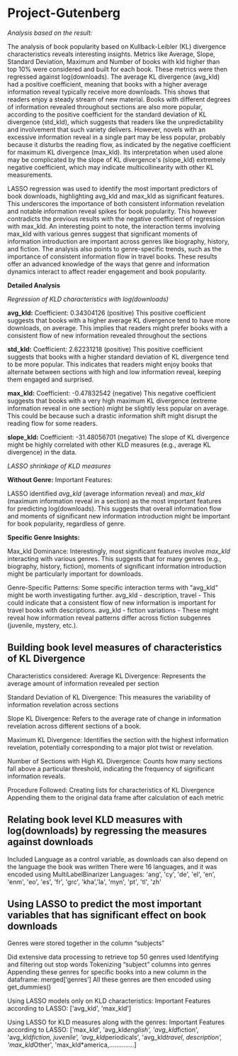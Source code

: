 # Project-Gutenberg
_Analysis based on the result:_

The analysis of book popularity based on Kullback-Leibler (KL) divergence characteristics reveals interesting insights. Metrics like Average, Slope, Standard Deviation, Maximum and Number of books with kld higher than top 10% were considered and built for each book. These metrics were then regressed against log(downloads). The average KL divergence (avg_kld) had a positive coefficient, meaning that books with a higher average information reveal typically receive more downloads. This shows that readers enjoy a steady stream of new material. Books with different degrees of information revealed throughout sections are also more popular, according to the positive coefficient for the standard deviation of KL divergence (std_kld), which suggests that readers like the unpredictability and involvement that such variety delivers. However, novels with an excessive information reveal in a single part may be less popular, probably because it disturbs the reading flow, as indicated by the negative coefficient for maximum KL divergence (max_kld). Its interpretation when used alone may be complicated by the slope of KL divergence's (slope_kld) extremely negative coefficient, which may indicate multicollinearity with other KL measurements.


LASSO regression was used to identify the most important predictors of book downloads, highlighting avg_kld and max_kld as significant features. This underscores the importance of both consistent information revelation and notable information reveal spikes for book popularity. This however contradicts the previous results with the negative coefficient of regression with max_kld. An interesting point to note, the interaction terms involving max_kld with various genres suggest that significant moments of information introduction are important across genres like biography, history, and fiction. The analysis also points to genre-specific trends, such as the importance of consistent information flow in travel books. These results offer an advanced knowledge of the ways that genre and information dynamics interact to affect reader engagement and book popularity.



**Detailed Analysis**

_Regression of KLD characteristics with log(downloads)_

**avg_kld:** Coefficient: 0.34304126 (positive)
This positive coefficient suggests that books with a higher average KL divergence tend to have more downloads, on average. This implies that readers might prefer books with a consistent flow of new information revealed throughout the sections

**std_kld:** Coefficient: 2.62231218 (positive)
This positive coefficient suggests that books with a higher standard deviation of KL divergence tend to be more popular. This indicates that readers might enjoy books that alternate between sections with high and low information reveal, keeping them engaged and surprised.

**max_kld:** Coefficient: -0.47832542 (negative)
This negative coefficient suggests that books with a very high maximum KL divergence (extreme information reveal in one section) might be slightly less popular on average. This could be because such a drastic information shift might disrupt the reading flow for some readers.

**slope_kld:** Coefficient: -31.48056701 (negative)
The slope of KL divergence might be highly correlated with other KLD measures (e.g., average KL divergence) in the data.


_LASSO shrinkage of KLD measures_

**Without Genre:**
Important Features: 

LASSO identified *avg_kld* (average information reveal) and *max_kld* (maximum information reveal in a section) as the most important features for predicting log(downloads). This suggests that overall information flow and moments of significant new information introduction might be important for book popularity, regardless of genre.

**Specific Genre Insights:**

Max_kld Dominance:
Interestingly, most significant features involve *max_kld* interacting with various genres. This suggests that for many genres (e.g., biography, history, fiction), moments of significant information introduction might be particularly important for downloads.

Genre-Specific Patterns: 
Some specific interaction terms with "avg_kld" might be worth investigating further.
avg_kld - description, travel - This could indicate that a consistent flow of new information is important for travel books with descriptions.
avg_kld - fiction variations - These might reveal how information reveal patterns differ across fiction subgenres (juvenile, mystery, etc.).


## Building book level measures of characteristics of KL Divergence

Characteristics considered:
Average KL Divergence: Represents the average amount of information revealed per section 

Standard Deviation of KL Divergence: This measures the variability of information revelation across sections

Slope KL Divergence: Refers to the average rate of change in information revelation across different sections of a book.

Maximum KL Divergence: Identifies the section with the highest information revelation, potentially corresponding to a major plot twist or revelation.

Number of Sections with High KL Divergence: Counts how many sections fall above a particular threshold, indicating the frequency of significant information reveals.

Procedure Followed: 
Creating lists for characteristics of KL Divergence 
Appending them to the original data frame after calculation of each metric



## Relating book level KLD measures with log(downloads) by regressing the measures against downloads

Included Language as a control variable, as downloads can also depend on the language the book was written
There were 16 languages, and it was encoded using MultiLabelBinarizer
Languages: 'ang', 'cy', 'de', 'el', 'en', 'enm', 'eo', 'es', 'fr', 'grc', 'kha','la', 'myn', 'pt', 'tl', 'zh'


## Using LASSO to predict the most important variables that has significant effect on book downloads
Genres were stored together in the column “subjects” 

Did extensive data processing to retrieve top 50 genres used
   Identifying and filtering out stop words
   Tokenizing “subject” columns into genres
Appending these genres for specific books into a new column in the dataframe: merged[‘genres’]
All these genres are then encoded using get_dummies()

Using LASSO models only on KLD characteristics:
Important Features according to LASSO: ['avg_kld', 'max_kld']

Using LASSO for KLD measures along with the genres:
Important Features according to LASSO: ['max_kld', 'avg_kld*english', 'avg_kld*fiction', 'avg_kld*fiction, juvenile', 'avg_kld*periodicals', 'avg_kld*travel, description', 'max_kld*Other', 'max_kld*america,…………..]
